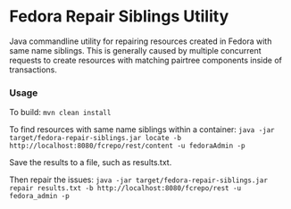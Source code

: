 # Fedora Repair Siblings Utility
Java commandline utility for repairing resources created in Fedora with same name siblings. This is generally caused by multiple concurrent requests to create resources with matching pairtree components inside of transactions.

### Usage
To build:
`mvn clean install`

To find resources with same name siblings within a container:
`java -jar target/fedora-repair-siblings.jar locate -b http://localhost:8080/fcrepo/rest/content -u fedoraAdmin -p`

Save the results to a file, such as results.txt.

Then repair the issues:
`java -jar target/fedora-repair-siblings.jar repair results.txt -b http://localhost:8080/fcrepo/rest -u fedora_admin -p`